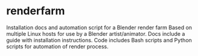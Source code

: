 # renderfarm
Installation docs and automation script for a Blender render farm
Based on multiple Linux hosts for use by a Blender artist/animator.
Docs include a guide with installation instructions.
Code includes Bash scripts and Python scripts for automation of render process.
